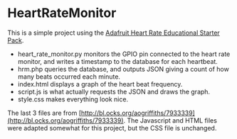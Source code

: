 # HeartRateMonitor

This is a simple project using the [Adafruit Heart Rate Educational Starter Pack](https://www.adafruit.com/products/1077?gclid=CjwKEAiAxfu1BRDF2cfnoPyB9jESJADF-MdJwvjkg8qcuvYmtvaqYXkemFJM0ppo-Ags-5W-KCsdyxoCu77w_wcB).

* heart_rate_monitor.py monitors the GPIO pin connected to the heart rate monitor, and writes a timestamp to the database for each heartbeat.
* hrm.php queries the database, and outputs JSON giving a count of how many beats occurred each minute.
* index.html displays a graph of the heart beat frequency.
* script.js is what actually requests the JSON and draws the graph.
* style.css makes everything look nice.

The last 3 files are from [http://bl.ocks.org/aogriffiths/7933339](http://bl.ocks.org/aogriffiths/7933339). The Javascript and HTML files were adapted somewhat for this project, but the CSS file is unchanged.

